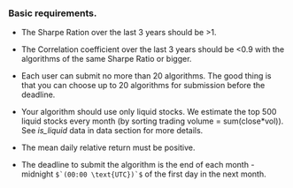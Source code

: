 ### Basic requirements.

-   The Sharpe Ration over the last 3 years should be >1.

-   The Correlation coefficient over the last 3 years should be <0.9
    with the algorithms of the same Sharpe Ratio or bigger.

-   Each user can submit no more than 20 algorithms. The good thing is
    that you can choose up to 20 algorithms for submission before the
    deadline.

-   Your algorithm should use only liquid stocks. We estimate the top
    500 liquid stocks every month (by sorting trading volume =
    sum(close\*vol)). See *is\_liquid* data in data section for more
    details.

-   The mean daily relative return must be positive.

-   The deadline to submit the algorithm is the end of each month -
    midnight ``$`(00:00 \text{UTC})`$`` of the first day in the next month.